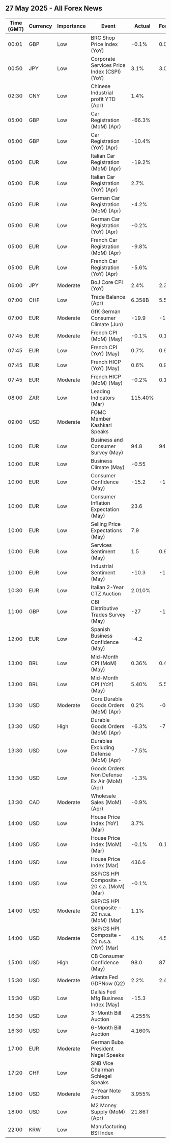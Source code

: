 ## 27 May 2025 - All Forex News

| Time (GMT) | Currency | Importance | Event | Actual | Forecast | Previous |
|------|----------|------------|-------|--------|----------|----------|
| 00:01 | GBP | Low | BRC Shop Price Index (YoY) | -0.1% | 0.0% | -0.1% |
| 00:50 | JPY | Low | Corporate Services Price Index (CSPI) (YoY) | 3.1% | 3.0% | 3.3% |
| 02:30 | CNY | Low | Chinese Industrial profit YTD (Apr) | 1.4% |  | 0.8% |
| 05:00 | GBP | Low | Car Registration (MoM) (Apr) | -66.3% |  | 324.8% |
| 05:00 | GBP | Low | Car Registration (YoY) (Apr) | -10.4% |  | 12.4% |
| 05:00 | EUR | Low | Italian Car Registration (MoM) (Apr) | -19.2% |  | 24.8% |
| 05:00 | EUR | Low | Italian Car Registration (YoY) (Apr) | 2.7% |  | 6.3% |
| 05:00 | EUR | Low | German Car Registration (MoM) (Apr) | -4.2% |  | 24.6% |
| 05:00 | EUR | Low | German Car Registration (YoY) (Apr) | -0.2% |  | -3.9% |
| 05:00 | EUR | Low | French Car Registration (MoM) (Apr) | -9.8% |  | 8.7% |
| 05:00 | EUR | Low | French Car Registration (YoY) (Apr) | -5.6% |  | -14.5% |
| 06:00 | JPY | Moderate | BoJ Core CPI (YoY) | 2.4% | 2.3% | 2.2% |
| 07:00 | CHF | Low | Trade Balance (Apr) | 6.358B | 5.550B | 6.290B |
| 07:00 | EUR | Moderate | GfK German Consumer Climate (Jun) | -19.9 | -19.9 | -20.8 |
| 07:45 | EUR | Moderate | French CPI (MoM) (May) | -0.1% | 0.1% | 0.6% |
| 07:45 | EUR | Low | French CPI (YoY) (May) | 0.7% | 0.9% | 0.8% |
| 07:45 | EUR | Low | French HICP (YoY) (May) | 0.6% | 0.9% | 0.9% |
| 07:45 | EUR | Moderate | French HICP (MoM) (May) | -0.2% | 0.1% | 0.7% |
| 08:00 | ZAR | Low | Leading Indicators (Mar) | 115.40% |  | 114.12% |
| 09:00 | USD | Moderate | FOMC Member Kashkari Speaks |  |  |  |
| 10:00 | EUR | Low | Business and Consumer Survey (May) | 94.8 | 94.0 | 93.8 |
| 10:00 | EUR | Low | Business Climate (May) | -0.55 |  | -0.66 |
| 10:00 | EUR | Low | Consumer Confidence (May) | -15.2 | -15.2 | -16.7 |
| 10:00 | EUR | Low | Consumer Inflation Expectation (May) | 23.6 |  | 29.4 |
| 10:00 | EUR | Low | Selling Price Expectations (May) | 7.9 |  | 10.6 |
| 10:00 | EUR | Low | Services Sentiment (May) | 1.5 | 0.9 | 1.6 |
| 10:00 | EUR | Low | Industrial Sentiment (May) | -10.3 | -11.0 | -11.0 |
| 10:30 | EUR | Low | Italian 2-Year CTZ Auction | 2.010% |  | 2.000% |
| 11:00 | GBP | Low | CBI Distributive Trades Survey (May) | -27 | -18 | -8 |
| 12:00 | EUR | Low | Spanish Business Confidence (May) | -4.2 |  | -4.1 |
| 13:00 | BRL | Low | Mid-Month CPI (MoM) (May) | 0.36% | 0.44% | 0.43% |
| 13:00 | BRL | Low | Mid-Month CPI (YoY) (May) | 5.40% | 5.50% | 5.49% |
| 13:30 | USD | Moderate | Core Durable Goods Orders (MoM) (Apr) | 0.2% | -0.1% | -0.2% |
| 13:30 | USD | High | Durable Goods Orders (MoM) (Apr) | -6.3% | -7.6% | 7.6% |
| 13:30 | USD | Low | Durables Excluding Defense (MoM) (Apr) | -7.5% |  | 9.0% |
| 13:30 | USD | Low | Goods Orders Non Defense Ex Air (MoM) (Apr) | -1.3% |  | 0.3% |
| 13:30 | CAD | Moderate | Wholesale Sales (MoM) (Apr) | -0.9% |  | 0.2% |
| 14:00 | USD | Low | House Price Index (YoY) (Mar) | 3.7% |  | 3.9% |
| 14:00 | USD | Low | House Price Index (MoM) (Mar) | -0.1% | 0.1% | 0.0% |
| 14:00 | USD | Low | House Price Index (Mar) | 436.6 |  | 436.8 |
| 14:00 | USD | Low | S&P/CS HPI Composite - 20 s.a. (MoM) (Mar) | -0.1% |  | 0.4% |
| 14:00 | USD | Moderate | S&P/CS HPI Composite - 20 n.s.a. (MoM) (Mar) | 1.1% |  | 0.7% |
| 14:00 | USD | Moderate | S&P/CS HPI Composite - 20 n.s.a. (YoY) (Mar) | 4.1% | 4.5% | 4.5% |
| 15:00 | USD | High | CB Consumer Confidence (May) | 98.0 | 87.1 | 85.7 |
| 15:30 | USD | Moderate | Atlanta Fed GDPNow (Q2) | 2.2% | 2.4% | 2.4% |
| 15:30 | USD | Low | Dallas Fed Mfg Business Index (May) | -15.3 |  | -35.8 |
| 16:30 | USD | Low | 3-Month Bill Auction | 4.255% |  | 4.285% |
| 16:30 | USD | Low | 6-Month Bill Auction | 4.160% |  | 4.140% |
| 17:00 | EUR | Moderate | German Buba President Nagel Speaks |  |  |  |
| 17:20 | CHF | Low | SNB Vice Chairman Schlegel Speaks |  |  |  |
| 18:00 | USD | Moderate | 2-Year Note Auction | 3.955% |  | 3.795% |
| 18:00 | USD | Low | M2 Money Supply (MoM) (Apr) | 21.86T |  | 21.76T |
| 22:00 | KRW | Low | Manufacturing BSI Index |  |  | 68 |
